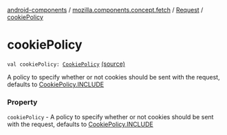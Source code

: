 [android-components](../../index.md) / [mozilla.components.concept.fetch](../index.md) / [Request](index.md) / [cookiePolicy](./cookie-policy.md)

# cookiePolicy

`val cookiePolicy: `[`CookiePolicy`](-cookie-policy/index.md) [(source)](https://github.com/mozilla-mobile/android-components/blob/master/components/concept/fetch/src/main/java/mozilla/components/concept/fetch/Request.kt#L43)

A policy to specify whether or not cookies should be
sent with the request, defaults to [CookiePolicy.INCLUDE](-cookie-policy/-i-n-c-l-u-d-e.md)

### Property

`cookiePolicy` - A policy to specify whether or not cookies should be
sent with the request, defaults to [CookiePolicy.INCLUDE](-cookie-policy/-i-n-c-l-u-d-e.md)